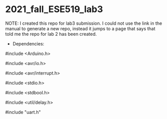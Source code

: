 # 2021_fall_ESE519_lab3

NOTE: I created this repo for lab3 submission. I could not use the link in the manual to generate a new repo, instead it jumps to a page that says that told me the repo for lab 2 has been created. 

* Dependencies:

#include <Arduino.h> 

#include <avr/io.h>

#include <avr/interrupt.h>

#include <stdio.h>

#include <stdbool.h>

#include <util/delay.h>

#include "uart.h"
